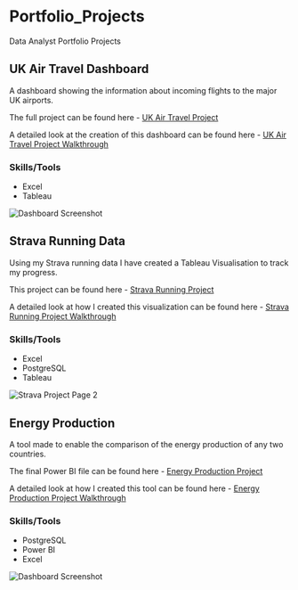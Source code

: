 # Portfolio_Projects
Data Analyst Portfolio Projects


## UK Air Travel Dashboard
A dashboard showing the information about incoming flights to the major UK airports.

The full project can be found here - [UK Air Travel Project](https://public.tableau.com/app/profile/jake.rainey/viz/UKAirTravelJan2023/UKAirTravelDashboard)

A detailed look at the creation of this dashboard can be found here - [UK Air Travel Project Walkthrough](https://github.com/jor-rainey/Portfolio_Projects/tree/main/UK_Air_Travel_Project)

### Skills/Tools
- Excel
- Tableau

![Dashboard Screenshot](https://github.com/jor-rainey/ImagesforReadMe/blob/main/Air%20Travel%20Project%20Screenshots/Final%20Screenshot.png)



## Strava Running Data
Using my Strava running data I have created a Tableau Visualisation to track my progress.

This project can be found here - [Strava Running Project](https://public.tableau.com/app/profile/jake.rainey/viz/StravaRunningDataProject/StravaRunningData)

A detailed look at how I created this visualization can be found here - [Strava Running Project Walkthrough](https://github.com/jor-rainey/Portfolio_Projects/blob/main/Strava_Running_Project/StravaReadme.md)

### Skills/Tools
- Excel
- PostgreSQL
- Tableau


![Strava Project Page 2](https://github.com/jor-rainey/ImagesforReadMe/blob/main/Strava%20Project%20Screenshots/Strava%20Pg2.png)



## Energy Production
A tool made to enable the comparison of the energy production of any two countries.

The final Power BI file can be found here - [Energy Production Project](https://github.com/jor-rainey/Portfolio_Projects/blob/main/Energy_Production_Project/Energy%20Production%20Project.pbix)

A detailed look at how I created this tool can be found here - [Energy Production Project Walkthrough](https://github.com/jor-rainey/Portfolio_Projects/blob/main/Energy_Production_Project/Readme.md)

### Skills/Tools
- PostgreSQL
- Power BI
- Excel

![Dashboard Screenshot](https://github.com/jor-rainey/ImagesforReadMe/blob/main/Energy%20Project%20Screenshots/Dashboard%20Final.png)





